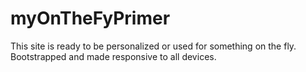# myOnTheFyPrimer
This site is ready to be personalized or used for something on the fly. Bootstrapped and made responsive to all devices. 
